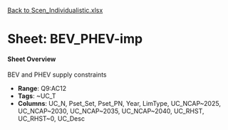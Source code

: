 [Back to Scen_Individualistic.xlsx](README.md)

# Sheet: BEV_PHEV-imp

#### Sheet Overview

BEV and PHEV supply constraints

- **Range**: Q9:AC12
- **Tags**: ~UC_T
- **Columns**: UC_N, Pset_Set, Pset_PN, Year, LimType, UC_NCAP~2025, UC_NCAP~2030, UC_NCAP~2035, UC_NCAP~2040, UC_RHST, UC_RHST~0, UC_Desc

